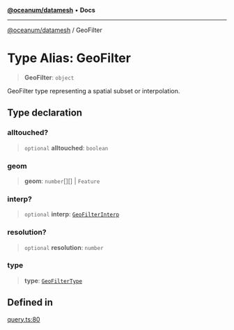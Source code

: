 [**@oceanum/datamesh**](../README.md) • **Docs**

***

[@oceanum/datamesh](../README.md) / GeoFilter

# Type Alias: GeoFilter

> **GeoFilter**: `object`

GeoFilter type representing a spatial subset or interpolation.

## Type declaration

### alltouched?

> `optional` **alltouched**: `boolean`

### geom

> **geom**: `number`[][] \| `Feature`

### interp?

> `optional` **interp**: [`GeoFilterInterp`](../enumerations/GeoFilterInterp.md)

### resolution?

> `optional` **resolution**: `number`

### type

> **type**: [`GeoFilterType`](../enumerations/GeoFilterType.md)

## Defined in

[query.ts:80](https://github.com/oceanum-io/oceanum-js/blob/16e7839874a87c82d4c481b562840bf7ccac2d83/packages/datamesh/src/lib/query.ts#L80)
